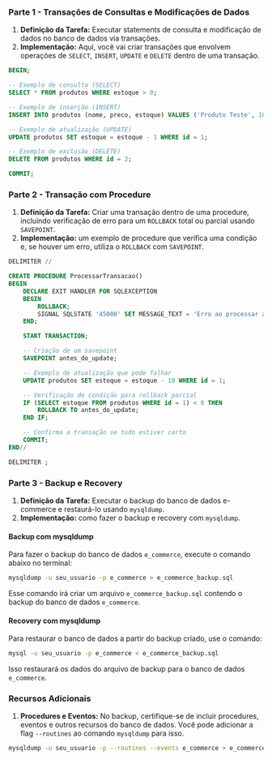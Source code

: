 
### Parte 1 - Transações de Consultas e Modificações de Dados

1. **Definição da Tarefa:** Executar statements de consulta e modificação de dados no banco de dados via transações.
2. **Implementação:** Aqui, você vai criar transações que envolvem operações de `SELECT`, `INSERT`, `UPDATE` e `DELETE` dentro de uma transação. 

```sql
BEGIN;

-- Exemplo de consulta (SELECT)
SELECT * FROM produtos WHERE estoque > 0;

-- Exemplo de inserção (INSERT)
INSERT INTO produtos (nome, preco, estoque) VALUES ('Produto Teste', 10.00, 50);

-- Exemplo de atualização (UPDATE)
UPDATE produtos SET estoque = estoque - 1 WHERE id = 1;

-- Exemplo de exclusão (DELETE)
DELETE FROM produtos WHERE id = 2;

COMMIT;
```

### Parte 2 - Transação com Procedure

1. **Definição da Tarefa:** Criar uma transação dentro de uma procedure, incluindo verificação de erro para um `ROLLBACK` total ou parcial usando `SAVEPOINT`.
2. **Implementação:** um exemplo de procedure que verifica uma condição e, se houver um erro, utiliza o `ROLLBACK` com `SAVEPOINT`.

```sql
DELIMITER //

CREATE PROCEDURE ProcessarTransacao()
BEGIN
    DECLARE EXIT HANDLER FOR SQLEXCEPTION
    BEGIN
        ROLLBACK;
        SIGNAL SQLSTATE '45000' SET MESSAGE_TEXT = 'Erro ao processar a transação.';
    END;

    START TRANSACTION;

    -- Criação de um savepoint
    SAVEPOINT antes_do_update;

    -- Exemplo de atualização que pode falhar
    UPDATE produtos SET estoque = estoque - 10 WHERE id = 1;

    -- Verificação de condição para rollback parcial
    IF (SELECT estoque FROM produtos WHERE id = 1) < 0 THEN
        ROLLBACK TO antes_do_update;
    END IF;

    -- Confirma a transação se tudo estiver certo
    COMMIT;
END//

DELIMITER ;
```

### Parte 3 - Backup e Recovery

1. **Definição da Tarefa:** Executar o backup do banco de dados e-commerce e restaurá-lo usando `mysqldump`.
2. **Implementação:**  como fazer o backup e recovery com `mysqldump`.

#### Backup com mysqldump

Para fazer o backup do banco de dados `e_commerce`, execute o comando abaixo no terminal:

```bash
mysqldump -u seu_usuario -p e_commerce > e_commerce_backup.sql
```

Esse comando irá criar um arquivo `e_commerce_backup.sql` contendo o backup do banco de dados `e_commerce`.

#### Recovery com mysqldump

Para restaurar o banco de dados a partir do backup criado, use o comando:

```bash
mysql -u seu_usuario -p e_commerce < e_commerce_backup.sql
```

Isso restaurará os dados do arquivo de backup para o banco de dados `e_commerce`.

### Recursos Adicionais

1. **Procedures e Eventos:** No backup, certifique-se de incluir procedures, eventos e outros recursos do banco de dados. Você pode adicionar a flag `--routines` ao comando `mysqldump` para isso.

```bash
mysqldump -u seu_usuario -p --routines --events e_commerce > e_commerce_full_backup.sql
```
